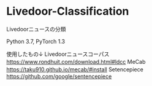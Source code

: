 # Livedoor-Classification
Livedoorニュースの分類

Python 3.7, PyTorch 1.3

使用したもの↓
Livedoorニュースコーパス　https://www.rondhuit.com/download.html#ldcc
MeCab　https://taku910.github.io/mecab/#install
Setencepiece　https://github.com/google/sentencepiece
